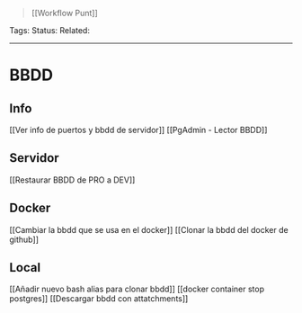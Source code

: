 > [[Workflow Punt]]

Tags: 
Status: 
Related: 

___

# BBDD

## Info
[[Ver info de puertos y bbdd de servidor]]
[[PgAdmin - Lector BBDD]]

## Servidor
[[Restaurar BBDD de PRO a DEV]]
## Docker
[[Cambiar la bbdd que se usa en el docker]]
[[Clonar la bbdd del docker de github]]

## Local
[[Añadir nuevo bash alias para clonar bbdd]]
[[docker container stop postgres]]
[[Descargar bbdd con attatchments]]



